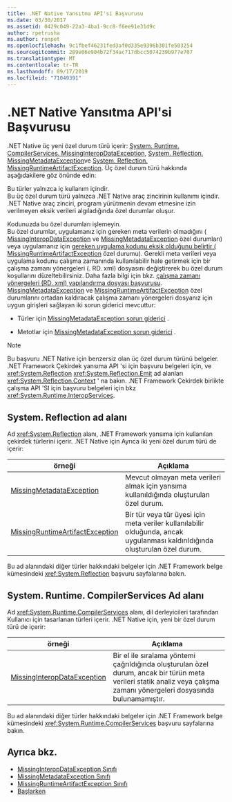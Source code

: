 ```yaml
---
title: .NET Native Yansıtma API'si Başvurusu
ms.date: 03/30/2017
ms.assetid: 0429c049-22a3-4ba1-9cc8-f6ee91e31d9c
author: rpetrusha
ms.author: ronpet
ms.openlocfilehash: 9c1fbef46231fed3af0d335e9396b301fe503254
ms.sourcegitcommit: 289e06e904b72f34ac717dbcc5074239b977e707
ms.translationtype: MT
ms.contentlocale: tr-TR
ms.lasthandoff: 09/17/2019
ms.locfileid: "71049391"
---
```

# <a name="net-native-reflection-api-reference"></a>.NET Native Yansıtma API'si Başvurusu
.NET Native üç yeni özel durum türü içerir: [System. Runtime. CompilerServices. MissingInteropDataException](missinginteropdataexception-class-net-native.md), [System. Reflection. MissingMetadataException](missingmetadataexception-class-net-native.md)ve [System. Reflection. MissingRuntimeArtifactException](missingruntimeartifactexception-class-net-native.md). Üç özel durum türü hakkında aşağıdakilere göz önünde edin:  
  
 Bu türler yalnızca iç kullanım içindir.  
 Bu üç özel durum türü yalnızca .NET Native araç zincirinin kullanımı içindir. .NET Native araç zinciri, program yürütmenin devam etmesine izin verilmeyen eksik verileri algıladığında özel durumlar oluşur.  
  
 Kodunuzda bu özel durumları işlemeyin.  
 Bu özel durumlar, uygulamanız için gereken meta verilerin olmadığını ( [MissingInteropDataException](missinginteropdataexception-class-net-native.md) ve [MissingMetadataException](missingmetadataexception-class-net-native.md) özel durumları) veya uygulamanız için [gereken uygulama kodunu eksik olduğunu belirtir ( MissingRuntimeArtifactException](missingruntimeartifactexception-class-net-native.md) özel durumu). Gerekli meta verileri veya uygulama kodunu çalışma zamanında kullanılabilir hale getirmek için bir çalışma zamanı yönergeleri (. RD. xml) dosyasını değiştirerek bu özel durum koşullarını düzeltebilirsiniz. Daha fazla bilgi için bkz. [çalışma zamanı yönergeleri (RD. xml) yapılandırma dosyası başvurusu](runtime-directives-rd-xml-configuration-file-reference.md). [MissingMetadataException](missingmetadataexception-class-net-native.md) ve [MissingRuntimeArtifactException](missingruntimeartifactexception-class-net-native.md) özel durumlarını ortadan kaldıracak çalışma zamanı yönergeleri dosyanız için uygun girişleri sağlayan iki sorun giderici mevcuttur:  
  
- Türler için [MissingMetadataException sorun giderici](https://dotnet.github.io/native/troubleshooter/type.html) .  
  
- Metotlar için [MissingMetadataException sorun giderici](https://dotnet.github.io/native/troubleshooter/method.html) .  
  
> [!NOTE]
> Bu başvuru .NET Native için benzersiz olan üç özel durum türünü belgeler. .NET Framework Çekirdek yansıma API 'si için başvuru belgeleri için, ve <xref:System.Reflection> <xref:System.Reflection.Emit> ad alanları <xref:System.Reflection.Context> ' na bakın. .NET Framework Çekirdek birlikte çalışma API 'SI için başvuru belgeleri için bkz <xref:System.Runtime.InteropServices>.  
  
## <a name="systemreflection-namespace"></a>System. Reflection ad alanı  
 Ad <xref:System.Reflection> alanı, .NET Framework yansıma için kullanılan çekirdek türlerini içerir. .NET Native için Ayrıca iki yeni özel durum türü de içerir:  
  
|örneği|Açıklama|  
|-----------|-----------------|  
|[MissingMetadataException](missingmetadataexception-class-net-native.md)|Mevcut olmayan meta verileri almak için yansıma kullanıldığında oluşturulan özel durum.|  
|[MissingRuntimeArtifactException](missingruntimeartifactexception-class-net-native.md)|Bir tür veya tür üyesi için meta veriler kullanılabilir olduğunda, ancak uygulanması kaldırıldığında oluşturulan özel durum.|  
  
 Bu ad alanındaki diğer türler hakkındaki belgeler için .NET Framework belge kümesindeki <xref:System.Reflection> başvuru sayfalarına bakın.  
  
## <a name="systemruntimecompilerservices-namespace"></a>System. Runtime. CompilerServices Ad alanı  
 Ad <xref:System.Runtime.CompilerServices> alanı, dil derleyicileri tarafından Kullanıcı için tasarlanan türleri içerir. .NET Native için, yeni bir özel durum türü de içerir:  
  
|örneği|Açıklama|  
|-----------|-----------------|  
|[MissingInteropDataException](missinginteropdataexception-class-net-native.md)|Bir el ile sıralama yöntemi çağrıldığında oluşturulan özel durum, ancak bir türün meta verileri statik analiz veya çalışma zamanı yönergeleri dosyasında bulunamamıştır.|  
  
 Bu ad alanındaki diğer türler hakkındaki belgeler için .NET Framework belge kümesindeki <xref:System.Runtime.CompilerServices> başvuru sayfalarına bakın.  
  
## <a name="see-also"></a>Ayrıca bkz.

- [MissingInteropDataException Sınıfı](missinginteropdataexception-class-net-native.md)
- [MissingMetadataException Sınıfı](missingmetadataexception-class-net-native.md)
- [MissingRuntimeArtifactException Sınıfı](missingruntimeartifactexception-class-net-native.md)
- [Başlarken](getting-started-with-net-native.md)
